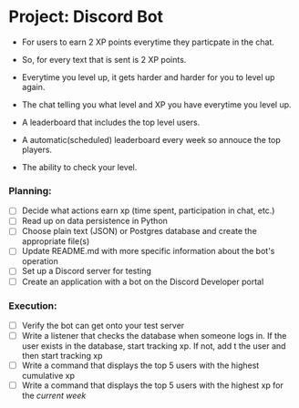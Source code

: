 # Project: Discord Bot
- For users to earn 2 XP points everytime they particpate in the chat.
- So, for every text that is sent is 2 XP points. 
- Everytime you level up, it gets harder and harder for you to level up again. 
- The chat telling you what level and XP you have everytime you level up.
  
  

- A leaderboard that includes the top level users.
- A automatic(scheduled) leaderboard every week so annouce the top players.
- The ability to check your level.


### Planning:

- [ ] Decide what actions earn xp (time spent, participation in chat, etc.)
- [ ] Read up on data persistence in Python
- [ ] Choose plain text (JSON) or Postgres database and create the appropriate file(s)
- [ ] Update README.md with more specific information about the bot's operation
- [ ] Set up a Discord server for testing
- [ ] Create an application with a bot on the Discord Developer portal

### Execution:

- [ ] Verify the bot can get onto your test server
- [ ] Write a listener that checks the database when someone logs in. If the user exists in the database, start tracking xp. If not, add t the user and then start tracking xp
- [ ] Write a command that displays the top 5 users with the highest cumulative xp
- [ ] Write a command that displays the top 5 users with the highest xp for the *current week*
